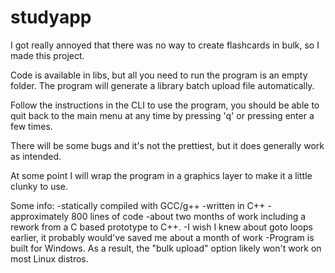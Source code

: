 # studyapp

I got really annoyed that there was no way to create flashcards in bulk, so I made this project.

Code is available in libs, but all you need to run the program is an empty folder. The program will generate a library batch upload file automatically.

Follow the instructions in the CLI to use the program, you should be able to quit back to the main menu at any time by pressing 'q' or pressing enter a few times.

There will be some bugs and it's not the prettiest, but it does generally work as intended.

At some point I will wrap the program in a graphics layer to make it a little clunky to use.

Some info:
-statically compiled with GCC/g++
-written in C++
-approximately 800 lines of code
-about two months of work including a rework from a C based prototype to C++.
-I wish I knew about goto loops earlier, it probably would've saved me about a month of work
-Program is built for Windows. As a result, the "bulk upload" option likely won't work on most Linux distros.
